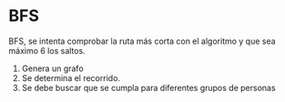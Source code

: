 # BFS
BFS, se intenta comprobar la ruta más corta con el algoritmo y que sea máximo 6 los saltos.
1. Genera un grafo
2. Se determina el recorrido.
3. Se debe buscar que se cumpla para diferentes grupos de personas
